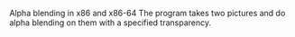 Alpha blending in x86 and x86-64
The program takes two pictures and do alpha blending on them with a specified transparency.
